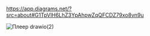 https://app.diagrams.net/?src=about#G1TpVlH6LhZ3YpAhpwZqQFCDZ79xo8vn9u

![Плеер drawio(2)](https://github.com/SharovSa/DenisVLCPlayer/assets/116020011/38386eab-0d6f-4484-9d38-a373582ed8d5)


